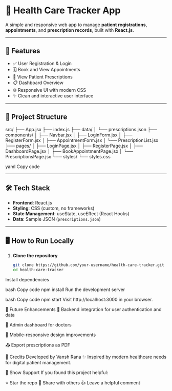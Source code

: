 # 🏥 Health Care Tracker App

A simple and responsive web app to manage **patient registrations**, **appointments**, and **prescription records**, built with **React.js**.

---

## 🚀 Features

- ✅ User Registration & Login
- 🗓️ Book and View Appointments
- 💊 View Patient Prescriptions
- 📋 Dashboard Overview
- 🌐 Responsive UI with modern CSS
- ✨ Clean and interactive user interface

---

## 🧱 Project Structure

src/
├── App.jsx
├── index.js
├── data/
│ └── prescriptions.json
├── components/
│ ├── Navbar.jsx
│ ├── LoginForm.jsx
│ ├── RegisterForm.jsx
│ ├── AppointmentForm.jsx
│ └── PrescriptionList.jsx
├── pages/
│ ├── LoginPage.jsx
│ ├── RegisterPage.jsx
│ ├── DashboardPage.jsx
│ ├── BookAppointmentPage.jsx
│ └── PrescriptionsPage.jsx
└── styles/
└── styles.css

yaml
Copy code

---

## 🛠️ Tech Stack

- **Frontend**: React.js
- **Styling**: CSS (custom, no frameworks)
- **State Management**: useState, useEffect (React Hooks)
- **Data**: Sample JSON (`prescriptions.json`)

---

## 🖥️ How to Run Locally

1. **Clone the repository**
   ```bash
   git clone https://github.com/your-username/health-care-tracker.git
   cd health-care-tracker
Install dependencies

bash
Copy code
npm install
Run the development server

bash
Copy code
npm start
Visit http://localhost:3000 in your browser.

📌 Future Enhancements
🔐 Backend integration for user authentication and data

🧠 Admin dashboard for doctors

📱 Mobile-responsive design improvements

📤 Export prescriptions as PDF

🙌 Credits
Developed by Vansh Rana
✨ Inspired by modern healthcare needs for digital patient management.

💖 Show Support
If you found this project helpful:

⭐ Star the repo
🔄 Share with others
👍 Leave a helpful comment
